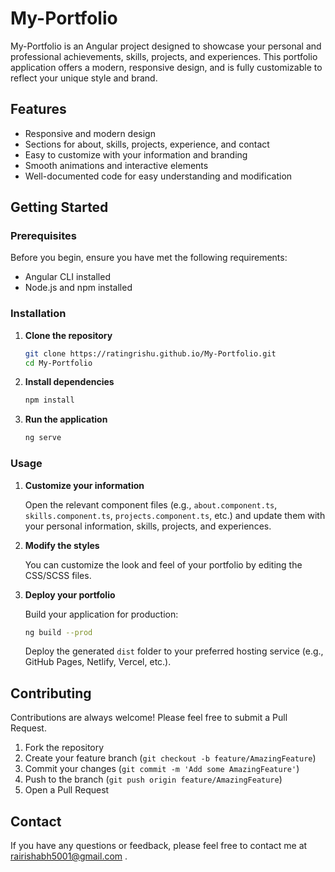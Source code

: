 # My-Portfolio

My-Portfolio is an Angular project designed to showcase your personal and professional achievements, skills, projects, and experiences. This portfolio application offers a modern, responsive design, and is fully customizable to reflect your unique style and brand.

## Features

- Responsive and modern design
- Sections for about, skills, projects, experience, and contact
- Easy to customize with your information and branding
- Smooth animations and interactive elements
- Well-documented code for easy understanding and modification

## Getting Started

### Prerequisites

Before you begin, ensure you have met the following requirements:

- Angular CLI installed
- Node.js and npm installed

### Installation

1. **Clone the repository**

    ```bash
    git clone https://ratingrishu.github.io/My-Portfolio.git
    cd My-Portfolio
    ```

2. **Install dependencies**

    ```bash
    npm install
    ```

3. **Run the application**

    ```bash
    ng serve
    ```

### Usage

1. **Customize your information**

    Open the relevant component files (e.g., `about.component.ts`, `skills.component.ts`, `projects.component.ts`, etc.) and update them with your personal information, skills, projects, and experiences.

2. **Modify the styles**

    You can customize the look and feel of your portfolio by editing the CSS/SCSS files.

3. **Deploy your portfolio**

    Build your application for production:

    ```bash
    ng build --prod
    ```

    Deploy the generated `dist` folder to your preferred hosting service (e.g., GitHub Pages, Netlify, Vercel, etc.).

## Contributing

Contributions are always welcome! Please feel free to submit a Pull Request.

1. Fork the repository
2. Create your feature branch (`git checkout -b feature/AmazingFeature`)
3. Commit your changes (`git commit -m 'Add some AmazingFeature'`)
4. Push to the branch (`git push origin feature/AmazingFeature`)
5. Open a Pull Request


## Contact

If you have any questions or feedback, please feel free to contact me at rairishabh5001@gmail.com .
